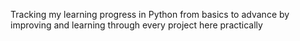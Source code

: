 Tracking my learning progress in Python from basics to advance by improving and learning through every project here practically
